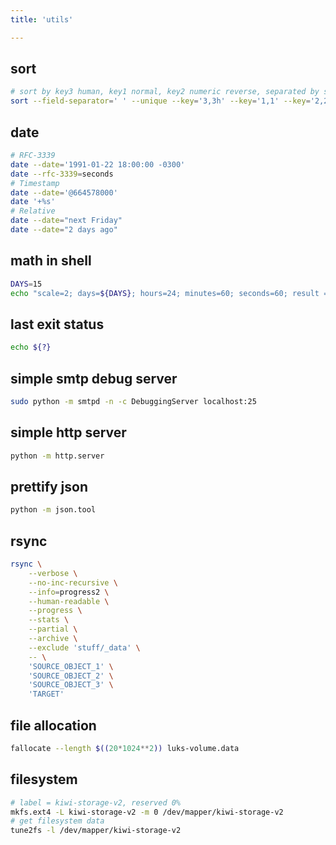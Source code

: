 ```yaml
---
title: 'utils'

---
```



## sort

```bash
# sort by key3 human, key1 normal, key2 numeric reverse, separated by space, unique
sort --field-separator=' ' --unique --key='3,3h' --key='1,1' --key='2,2nr'
```


## date

```bash
# RFC-3339
date --date='1991-01-22 18:00:00 -0300'
date --rfc-3339=seconds
# Timestamp
date --date='@664578000'
date '+%s'
# Relative
date --date="next Friday"
date --date="2 days ago"
```


## math in shell

```bash
DAYS=15
echo "scale=2; days=${DAYS}; hours=24; minutes=60; seconds=60; result = days * hours * minutes * seconds; result" | bc
```


## last exit status

```bash
echo ${?}
```


## simple smtp debug server

```bash
sudo python -m smtpd -n -c DebuggingServer localhost:25
```

## simple http server

```bash
python -m http.server
```


## prettify json

```bash
python -m json.tool
```


## rsync

```bash
rsync \
    --verbose \
    --no-inc-recursive \
    --info=progress2 \
    --human-readable \
    --progress \
    --stats \
    --partial \
    --archive \
    --exclude 'stuff/_data' \
    -- \
    'SOURCE_OBJECT_1' \
    'SOURCE_OBJECT_2' \
    'SOURCE_OBJECT_3' \
    'TARGET'
```


## file allocation

```bash
fallocate --length $((20*1024**2)) luks-volume.data
```


## filesystem

```bash
# label = kiwi-storage-v2, reserved 0%
mkfs.ext4 -L kiwi-storage-v2 -m 0 /dev/mapper/kiwi-storage-v2
# get filesystem data
tune2fs -l /dev/mapper/kiwi-storage-v2
```
